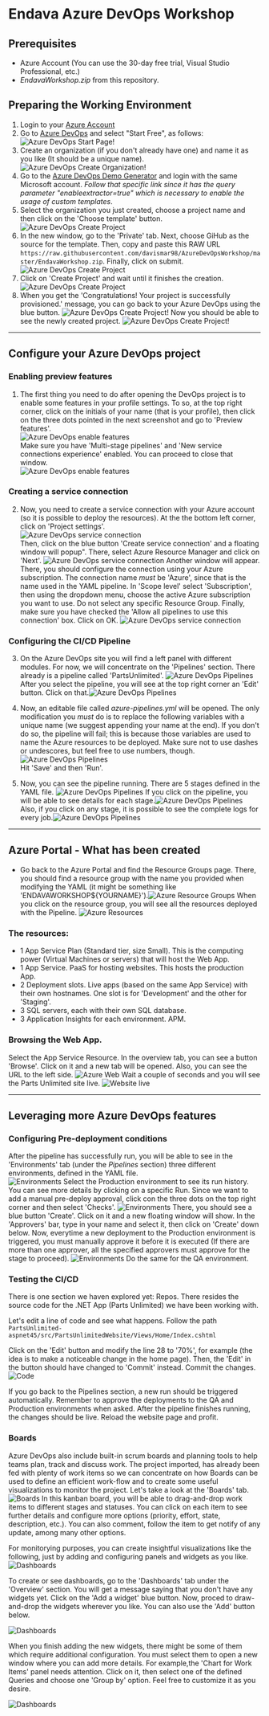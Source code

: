 # Endava Azure DevOps Workshop

## Prerequisites
* Azure Account (You can use the 30-day free trial, Visual Studio Professional, etc.)
* _EndavaWorkshop.zip_ from this repository.

## Preparing the Working Environment

1. Login to your [Azure Account](https://portal.azure.com)
2. Go to [Azure DevOps](https://dev.azure.com) and select "Start Free", as follows: 
![Azure DevOps Start Page!](/assets/azure_devops_1.png "Azure DevOps Start Page")
3. Create an organization (if you don't already have one) and name it as you like (It should be a unique name).
![Azure DevOps Create Organization!](/assets/azure_devops_2.png "Azure DevOps Create Organization")
4. Go to the [Azure DevOps Demo Generator](https://azuredevopsdemogenerator.azurewebsites.net/?enableextractor=true) and login with the same Microsoft account. _Follow that specific link since it has the query parameter "enableextractor=true" which is necessary to enable the usage of custom templates_.
5. Select the organization you just created, choose a project name and then click on the 'Choose template' button. 
![Azure DevOps Create Project](/assets/azure_devops_3.0.png "Azure DevOps Create Project")
6. In the new window, go to the 'Private' tab. Next, choose GiHub as the source for the template. Then, copy and paste this RAW URL ``https://raw.githubusercontent.com/davismar98/AzureDevOpsWorkshop/master/EndavaWorkshop.zip``. Finally, click on submit.
![Azure DevOps Create Project](/assets/azure_devops_3.1.png "Azure DevOps Create Project")
7. Click on 'Create Project' and wait until it finishes the creation.
![Azure DevOps Create Project](/assets/azure_devops_4.png "Azure DevOps Create Project")
8. When you get the 'Congratulations! Your project is successfully provisioned.' message, you can go back to your Azure DevOps using the blue button. 
![Azure DevOps Create Project!](/assets/azure_devops_5.png "Azure DevOps Create Project")
Now you should be able to see the newly created project. 
![Azure DevOps Create Project!](/assets/azure_devops_6.png "Azure DevOps Create Project")

---
## Configure your Azure DevOps project

### Enabling preview features

1. The first thing you need to do after opening the DevOps project is to enable some features in your profile settings.
To so, at the top right corner, click on the initials of your name (that is your profile), then click on the three dots pointed in the next screenshot and go to 'Preview features'.                         
![Azure DevOps enable features](/assets/azure_devops_10.png "Azure DevOps enable features")  
Make sure you have 'Multi-stage pipelines' and 'New service connections experience' enabled. You can proceed to close that window.                             
![Azure DevOps enable features](/assets/azure_devops_11.png "Azure DevOps enable features")
### Creating a service connection
2. Now, you need to create a service connection with your Azure account (so it is possible to deploy the resources). At the the bottom left corner, click on 'Project settings'.    
![Azure DevOps service connection](/assets/azure_devops_12.png "Azure DevOps service connection")     
Then, click on the blue button 'Create service connection' and a floating window will popup". There, select Azure Resource Manager and click on 'Next'.
![Azure DevOps service connection](/assets/azure_devops_13.png "Azure DevOps service connection")
Another window will appear. There, you should configure the connection using your Azure subscription. The connection name *must* be 'Azure', since that is the name used in the YAML pipeline. In 'Scope level' select 'Subscription', then using the dropdown menu, choose the active Azure subscription you want to use. Do not select any specific Resource Group. Finally, make sure you have checked the 'Allow all pipelines to use this connection' box. Click on OK.
![Azure DevOps service connection](/assets/azure_devops_14.png "Azure DevOps service connection")

### Configuring the CI/CD Pipeline

3. On the Azure DevOps site you will find a left panel with different modules. For now, we will concentrate on the 'Pipelines' section.
There already is a pipeline called 'PartsUnlimited'.
![Azure DevOps Pipelines](/assets/azure_devops_7.png "Azure DevOps Pipelines")
After you select the pipeline, you will see at the top right corner an 'Edit' button. Click on that.![Azure DevOps Pipelines](/assets/azure_devops_8.png "Azure DevOps Pipelines")

4. Now, an editable file called _azure-pipelines.yml_ will be opened. The only modification you *must* do is to replace the following variables with a unique name (we suggest appending your name at the end). If you don't do so, the pipeline will fail; this is because those variables are used to name the Azure resources to be deployed. Make sure not to use dashes or undescores, but feel free to use numbers, though. ![Azure DevOps Pipelines](/assets/azure_devops_9.png "Azure DevOps Pipelines")                       
Hit 'Save' and then 'Run'.
5. Now, you can see the pipeline running. There are 5 stages defined in the YAML file.
 ![Azure DevOps Pipelines](/assets/azure_devops_17.png "Azure DevOps Pipelines")
If you click on the pipeline, you will be able to see details for each stage.![Azure DevOps Pipelines](/assets/azure_devops_16.png "Azure DevOps Pipelines")
Also, if you click on any stage, it is possible to see the complete logs for every job.![Azure DevOps Pipelines](/assets/azure_devops_18.png "Azure DevOps Pipelines")
---
## Azure Portal - What has been created

* Go back to the Azure Portal and find the Resource Groups page. There, you should find a resource group with the name you provided when modifying the YAML (it might be something like 'ENDAVAWORKSHOP${YOURNAME}').![Azure Resource Groups](/assets/azure_devops_19.png "Azure Resource Groups")
When you click on the resource group, you will see all the resources deployed with the Pipeline. ![Azure Resources](/assets/azure_devops_20.png "Azure Resources")
### The resources:
* 1 App Service Plan (Standard tier, size Small). This is the computing power (Virtual Machines or servers) that will host the Web App.
* 1 App Service. PaaS for hosting websites. This hosts the production App.
* 2 Deployment slots. Live apps (based on the same App Service) with their own hostnames. One slot is for 'Development' and the other for 'Staging'.
* 3 SQL servers, each with their own SQL database. 
* 3 Application Insights for each environment. APM.

### Browsing the Web App.

Select the App Service Resource. In the overview tab, you can see a button 'Browse'. Click on it and a new tab will be opened. Also, you can see the URL to the left side.  ![Azure Web](/assets/azure_devops_21.png "Azure Web")
Wait a couple of seconds and you will see the Parts Unlimited site live. 
![Website live](/assets/azure_devops_22.png "Website live")

---
## Leveraging more Azure DevOps features

### Configuring Pre-deployment conditions
After the pipeline has successfully run, you will be able to see in the 'Environments' tab (under the _Pipelines_ section) three different environments, defined in the YAML file.  
![Environments](/assets/azure_devops_23.png "Environments")
Select the Production environment to see its run history. You can see more details by clicking on a specific Run. 
Since we want to add a manual pre-deploy approval, click con the three dots on the top right corner and then select 'Checks'.
![Environments](/assets/azure_devops_24.png "Environments")
There, you should see a blue button 'Create'. Click on it and a new floating window will show. In the 'Approvers' bar, type in your name and select it, then click on 'Create' down below.
Now, everytime a new deployment to the Production environment is triggered, you must manually approve it before it is executed (If there are more than one approver,  all the specified approvers must approve for the stage to proceed). 
![Environments](/assets/azure_devops_25.png "Environments")
Do the same for the QA environment. 

### Testing the CI/CD

There is one section we haven explored yet: Repos. There resides the source code for the .NET App (Parts Unlimited) we have been working with. 

Let's edit a line of code and see what happens. Follow the path ``PartsUnlimited-aspnet45/src/PartsUnlimitedWebsite/Views/Home/Index.cshtml``

Click on the 'Edit' button and modify the line 28 to '70%', for example (the idea is to make a noticeable change in the home page). Then, the 'Edit' in the button should have changed to 'Commit' instead. Commit the changes.
![Code](/assets/azure_devops_30.png "Code")

If you go back to the Pipelines section, a new run should be triggered automatically. Remember to approve the deployments to the QA and Production environments when asked. After the pipeline finishes running, the changes should be live. Reload the website page and profit.

### Boards

Azure DevOps also include built-in scrum boards and planning tools to help teams plan, track and discuss work. The project imported, has already been fed with plenty of work items so we can concentrate on how Boards can be used to define an efficient work-flow and to create some useful visualizations to monitor the project.
Let's take a look at the 'Boards' tab. 
![Boards](/assets/azure_devops_26.png "Boards")
In this kanban board, you will be able to drag-and-drop work items to different stages and statuses. You can click on each item to see further details and configure more options (priority, effort, state, description, etc.). You can also comment, follow the item to get notify of any update, among many other options.

For monitorying purposes, you can create insightful visualizations like the following, just by adding and configuring panels and widgets as you like.
![Dashboards](/assets/azure_devops_27.png "Dashboards")

To create or see dashboards, go to the 'Dashboards' tab under the 'Overview' section. You will get a message saying that you don't  have any widgets yet. Click on the 'Add a widget' blue button. Now, proced to draw-and-drop the widgets wherever you like. You can also use the 'Add' button below.

![Dashboards](/assets/azure_devops_28.png "Dashboards")

When you finish adding the new widgets, there might be some of them which require additional configuration. You must select them to open a new window where you can add more details. For example,the 'Chart for Work Items' panel needs attention. Click on it, then select one of the defined Queries and choose one 'Group by' option. Feel free to customize it as you desire.

![Dashboards](/assets/azure_devops_29.png "Dashboards")
